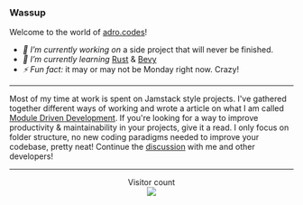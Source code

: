 ### Wassup

Welcome to the world of [adro.codes](https://adro.codes/)!

- _🔭 I’m currently working on_ a side project that will never be finished.
- _🌱 I’m currently learning_ [Rust](https://www.rust-lang.org/) & [Bevy](https://bevyengine.org/)
- _⚡ Fun fact:_ it may or may not be Monday right now. Crazy!

---

Most of my time at work is spent on Jamstack style projects. I've gathered together different ways of working and wrote a article on what I am called [Module Driven Development](https://papers.adro.codes/module-driven-development). If you're looking for a way to improve productivity & maintainability in your projects, give it a read. I only focus on folder structure, no new coding paradigms needed to improve your codebase, pretty neat! Continue the [discussion](https://github.com/adrocodes/adrocodes/discussions/1) with me and other developers!

---

<p align="center"> 
  Visitor count<br>
  <img src="https://profile-counter.glitch.me/adrocodes/count.svg" />
</p>
